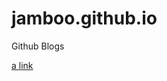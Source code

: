 # jamboo.github.io
Github Blogs

[a link](https://github.com/jamboo/jamboo.github.io/blob/master/wiki.md)
